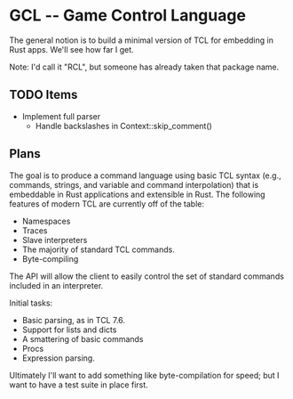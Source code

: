 # GCL -- Game Control Language

The general notion is to build a minimal version of TCL for embedding in Rust
apps.  We'll see how far I get.

Note: I'd call it "RCL", but someone has already taken that package name.

## TODO Items

* Implement full parser
    * Handle backslashes in Context::skip_comment()

## Plans

The goal is to produce a command language using basic TCL syntax
(e.g., commands, strings, and variable and command interpolation) that is
embeddable in Rust applications and extensible in Rust. The following
features of modern TCL are currently off of the table:

* Namespaces
* Traces
* Slave interpreters
* The majority of standard TCL commands.
* Byte-compiling

The API will allow the client to easily control the set of standard
commands included in an interpreter.

Initial tasks:

* Basic parsing, as in TCL 7.6.
* Support for lists and dicts
* A smattering of basic commands
* Procs
* Expression parsing.

Ultimately I'll want to add something like byte-compilation for speed; but
I want to have a test suite in place first.
